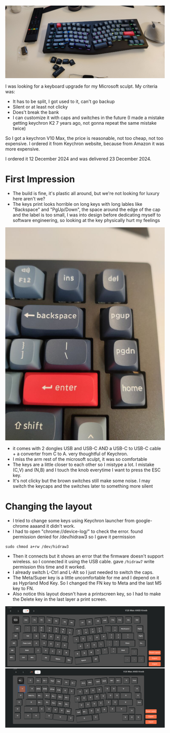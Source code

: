 ![](/public/2dd0d9d96790948c51e6b3c97a7c2aef22089b881c4fff27437d985fbf94d4a6.jpeg)

I was looking for a keyboard upgrade for my Microsoft sculpt. My criteria was:

- It has to be split, I got used to it, can't go backup
- Silent or at least not clicky
- Does't break the bank
- I can customize it with caps and switches in the future (I made a mistake getting keychron K2 7 years ago, not gonna repeat the same mistake twice)


So I got a keychron V10 Max, the price is reasonable, not too cheap, not too expensive. I ordered it from Keychron website, because from Amazon it was more expensive.

I ordered it 12 December 2024 and was delivered 23 December 2024.


# First Impression

* The build is fine, it's plastic all around, but we're not looking for luxury here aren't we? 
* The keys print looks horrible on long keys with long lables like "Backspace" and "PgUp/Down", the space around the edge of the cap and the label is too small, I was into design before dedicating myself to software engineering, so looking at the key physically hurt my feelings

![](/public/dbfe1f1c96e4418ec880b7b614fbf142a7905b98b1d91367127c648b219ff874.jpg)

* it comes with 2 dongles USB and USB-C AND a USB-C to USB-C cable + a converter from C to A. very thoughtful of Keychron.
* I miss the arm rest of the microsoft sculpt, it was so comfortable
* The keys are a little closer to each other so I mistype a lot. I mistake (C,V) and (N,B) and I touch the knob everytime I want to press the ESC key.
* It's not clicky but the brown switches still make some noise. I may switch the keycaps and the switches later to something more silent

# Changing the layout
* I tried to change some keys using Keychron launcher from google-chrome aaaand it didn't work. 
* I had to open "chrome://device-log/" to check the error. found permission denied for /dev/hidraw3 so I gave it permission 
```
sudo chmod a+rw /dev/hidraw3
```
* Then it connects but it shows an error that the firmware doesn't support wireless. so I connected it using the USB cable. gave `/hidraw7` write permission this time and it worked. 
* I already switch L-Ctrl and L-Alt so I just needed to switch the caps. 
* The Meta/Super key is a little uncomfortable for me and I depend on it as Hyprland Mod Key. So I changed the FN key to Meta and the last M5 key to FN. 
* Also notice this layout doesn't have a printscreen key, so I had to make the Delete key in the last layer a print screen.

![](/public/d494c28af377c0ff57c77f85d1e12c1f9126ae973db77cbf900f5a5400d7a82f.png)
![](/public/9bfadd370cfdad2ab676789eef1f55f5c1594bc14d758c141b184464f717a601.png)
